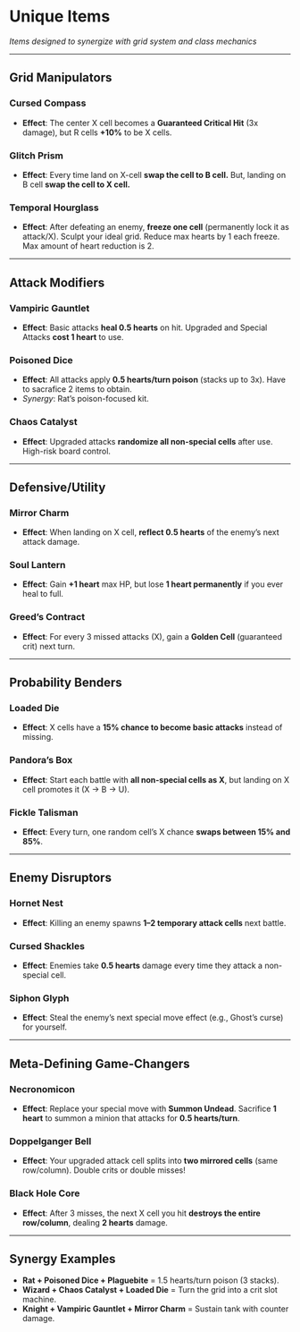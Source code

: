 # Unique Items
*Items designed to synergize with grid system and class mechanics*

---

## **Grid Manipulators**  
### **Cursed Compass**  
- **Effect**: The center X cell becomes a **Guaranteed Critical Hit** (3x damage), but R cells **+10%** to be X cells.  


### **Glitch Prism**  
- **Effect**: Every time land on X-cell **swap the cell to B cell.** But, landing on B cell **swap the cell to X cell.**  


### **Temporal Hourglass**  
- **Effect**: After defeating an enemy, **freeze one cell** (permanently lock it as attack/X). Sculpt your ideal grid. Reduce max hearts by 1 each freeze. Max amount of heart reduction is 2.

---

## **Attack Modifiers**  
### **Vampiric Gauntlet**  
- **Effect**: Basic attacks **heal 0.5 hearts** on hit. Upgraded and Special Attacks **cost 1 heart** to use.  


### **Poisoned Dice**  
- **Effect**: All attacks apply **0.5 hearts/turn poison** (stacks up to 3x). Have to sacrafice 2 items to obtain.
- *Synergy*: Rat’s poison-focused kit.  

### **Chaos Catalyst**  
- **Effect**: Upgraded attacks **randomize all non-special cells** after use. High-risk board control.  

---

## **Defensive/Utility**  
### **Mirror Charm**  
- **Effect**: When landing on X cell, **reflect 0.5 hearts** of the enemy’s next attack damage.  


### **Soul Lantern**  
- **Effect**: Gain **+1 heart** max HP, but lose **1 heart permanently** if you ever heal to full.  

### **Greed’s Contract**  
- **Effect**: For every 3 missed attacks (X), gain a **Golden Cell** (guaranteed crit) next turn.  

---

## **Probability Benders**  
### **Loaded Die**  
- **Effect**: X cells have a **15% chance to become basic attacks** instead of missing.  

### **Pandora’s Box**  
- **Effect**: Start each battle with **all non-special cells as X**, but landing on X cell promotes it (X → B → U).

### **Fickle Talisman**  
- **Effect**: Every turn, one random cell’s X chance **swaps between 15% and 85%**.  

---

## **Enemy Disruptors**  
### **Hornet Nest**  
- **Effect**: Killing an enemy spawns **1–2 temporary attack cells** next battle.  

### **Cursed Shackles**  
- **Effect**: Enemies take **0.5 hearts** damage every time they attack a non-special cell.  

### **Siphon Glyph**  
- **Effect**: Steal the enemy’s next special move effect (e.g., Ghost’s curse) for yourself.  

---

## **Meta-Defining Game-Changers**  
### **Necronomicon**  
- **Effect**: Replace your special move with **Summon Undead**. Sacrifice **1 heart** to summon a minion that attacks for **0.5 hearts/turn**.  

### **Doppelganger Bell**  
- **Effect**: Your upgraded attack cell splits into **two mirrored cells** (same row/column). Double crits or double misses!  

### **Black Hole Core**  
- **Effect**: After 3 misses, the next X cell you hit **destroys the entire row/column**, dealing **2 hearts** damage.  

---

## **Synergy Examples**  
- **Rat + Poisoned Dice + Plaguebite** = 1.5 hearts/turn poison (3 stacks).  
- **Wizard + Chaos Catalyst + Loaded Die** = Turn the grid into a crit slot machine.  
- **Knight + Vampiric Gauntlet + Mirror Charm** = Sustain tank with counter damage.  